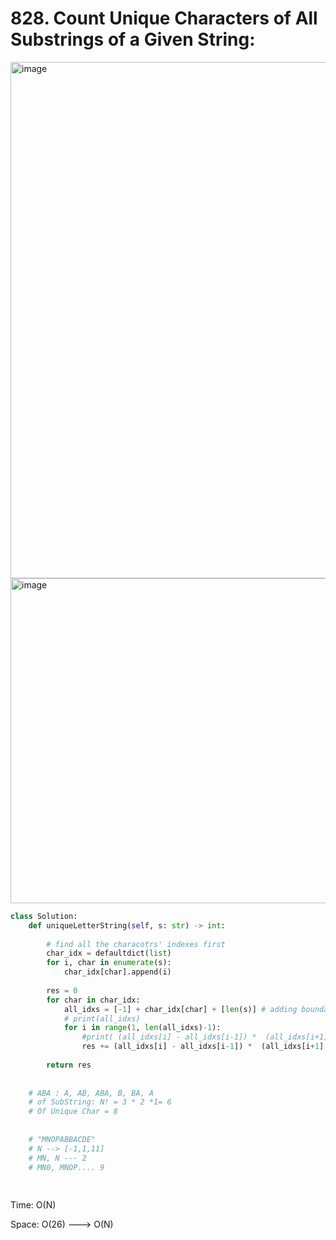 # 828. Count Unique Characters of All Substrings of a Given String:

<img width="826" alt="image" src="https://user-images.githubusercontent.com/35987583/177234739-35bb48f6-161d-46cb-a69b-47d912f07348.png">
<img width="520" alt="image" src="https://user-images.githubusercontent.com/35987583/177234757-59c873b1-c550-4d73-9c8f-bf0738f07aca.png">


```python
class Solution:
    def uniqueLetterString(self, s: str) -> int:
        
        # find all the characotrs' indexes first
        char_idx = defaultdict(list)
        for i, char in enumerate(s):
            char_idx[char].append(i)
        
        res = 0
        for char in char_idx:
            all_idxs = [-1] + char_idx[char] + [len(s)] # adding boundaries for each charactors
            # print(all_idxs)
            for i in range(1, len(all_idxs)-1):
                #print( (all_idxs[i] - all_idxs[i-1]) *  (all_idxs[i+1] - all_idxs[i]))
                res += (all_idxs[i] - all_idxs[i-1]) *  (all_idxs[i+1] - all_idxs[i])
        
        return res
    
    
    # ABA : A, AB, ABA, B, BA, A
    # of SubString: N! = 3 * 2 *1= 6
    # Of Unique Char = 8
    
    
    # "MNOPABBACDE"
    # N --> [-1,1,11]
    # MN, N --- 2
    # MN0, MNOP.... 9
    
    
```

Time: O(N)

Space: O(26) ---> O(N)
